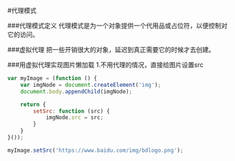 #代理模式

###代理模式定义
代理模式是为一个对象提供一个代用品或占位符，以便控制对它的访问。

###虚拟代理
把一些开销很大的对象，延迟到真正需要它的时候才去创建。         

###用虚拟代理实现图片懒加载
1.不用代理的情况，直接给图片设置src
```js
var myImage = (function () {
    var imgNode = document.createElement('img');
    document.body.appendChild(imgNode);

    return {
        setSrc: function (src) {
            imgNode.src = src;
        }
    }
}());

myImage.setSrc('https://www.baidu.com/img/bdlogo.png');
```
